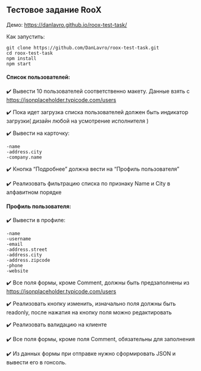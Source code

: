 ## Тестовое задание RooX

Демо: https://danlavro.github.io/roox-test-task/

Как запустить:

```
git clone https://github.com/DanLavro/roox-test-task.git
cd roox-test-task
npm install
npm start
```

#### Список пользователей:

:heavy_check_mark: Вывести 10 пользователей соответственно макету. Данные взять с https://jsonplaceholder.typicode.com/users

:heavy_check_mark: Пока идет загрузка списка пользователей должен быть индикатор загрузки( дизайн любой на усмотрение исполнителя )

:heavy_check_mark: Вывести на карточку:

```
-name
-address.city
-company.name
```

:heavy_check_mark: Кнопка “Подробнее” должна вести на “Профиль пользователя”

:heavy_check_mark: Реализовать фильтрацию списка по признаку Name и City в алфавитном порядке

#### Профиль пользователя:

:heavy_check_mark: Вывести в профиле:

```
-name
-username
-email
-address.street
-address.city
-address.zipcode
-phone
-website
```

:heavy_check_mark: Все поля формы, кроме Comment, должны быть предзаполнены из https://jsonplaceholder.typicode.com/users

:heavy_check_mark: Реализовать кнопку изменить, изначально поля должны быть readonly, после нажатия на кнопку поля можно редактировать

:heavy_check_mark: Реализовать валидацию на клиенте

:heavy_check_mark: Все поля формы, кроме поля Comment, обязательны для заполнения

:heavy_check_mark: Из данных формы при отправке нужно сформировать JSON и вывести его в rонсоль.
